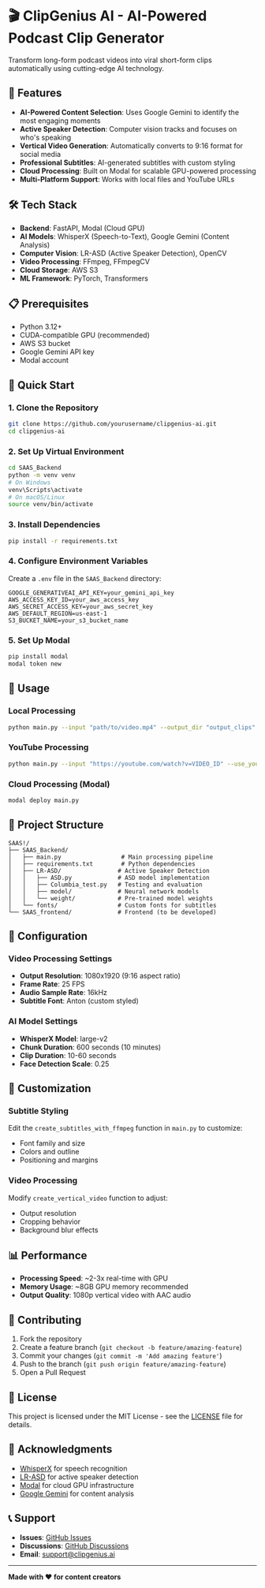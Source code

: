 # 🎬 ClipGenius AI - AI-Powered Podcast Clip Generator

Transform long-form podcast videos into viral short-form clips automatically using cutting-edge AI technology.

## 🚀 Features

- **AI-Powered Content Selection**: Uses Google Gemini to identify the most engaging moments
- **Active Speaker Detection**: Computer vision tracks and focuses on who's speaking
- **Vertical Video Generation**: Automatically converts to 9:16 format for social media
- **Professional Subtitles**: AI-generated subtitles with custom styling
- **Cloud Processing**: Built on Modal for scalable GPU-powered processing
- **Multi-Platform Support**: Works with local files and YouTube URLs

## 🛠️ Tech Stack

- **Backend**: FastAPI, Modal (Cloud GPU)
- **AI Models**: WhisperX (Speech-to-Text), Google Gemini (Content Analysis)
- **Computer Vision**: LR-ASD (Active Speaker Detection), OpenCV
- **Video Processing**: FFmpeg, FFmpegCV
- **Cloud Storage**: AWS S3
- **ML Framework**: PyTorch, Transformers

## 📋 Prerequisites

- Python 3.12+
- CUDA-compatible GPU (recommended)
- AWS S3 bucket
- Google Gemini API key
- Modal account

## 🚀 Quick Start

### 1. Clone the Repository
```bash
git clone https://github.com/yourusername/clipgenius-ai.git
cd clipgenius-ai
```

### 2. Set Up Virtual Environment
```bash
cd SAAS_Backend
python -m venv venv
# On Windows
venv\Scripts\activate
# On macOS/Linux
source venv/bin/activate
```

### 3. Install Dependencies
```bash
pip install -r requirements.txt
```

### 4. Configure Environment Variables
Create a `.env` file in the `SAAS_Backend` directory:
```env
GOOGLE_GENERATIVEAI_API_KEY=your_gemini_api_key
AWS_ACCESS_KEY_ID=your_aws_access_key
AWS_SECRET_ACCESS_KEY=your_aws_secret_key
AWS_DEFAULT_REGION=us-east-1
S3_BUCKET_NAME=your_s3_bucket_name
```

### 5. Set Up Modal
```bash
pip install modal
modal token new
```

## 🎯 Usage

### Local Processing
```bash
python main.py --input "path/to/video.mp4" --output_dir "output_clips"
```

### YouTube Processing
```bash
python main.py --input "https://youtube.com/watch?v=VIDEO_ID" --use_youtube --output_dir "output_clips"
```

### Cloud Processing (Modal)
```bash
modal deploy main.py
```

## 📁 Project Structure

```
SAAS!/
├── SAAS_Backend/
│   ├── main.py                 # Main processing pipeline
│   ├── requirements.txt        # Python dependencies
│   ├── LR-ASD/                # Active Speaker Detection
│   │   ├── ASD.py             # ASD model implementation
│   │   ├── Columbia_test.py   # Testing and evaluation
│   │   ├── model/             # Neural network models
│   │   └── weight/            # Pre-trained model weights
│   └── fonts/                 # Custom fonts for subtitles
└── SAAS_frontend/             # Frontend (to be developed)
```

## 🔧 Configuration

### Video Processing Settings
- **Output Resolution**: 1080x1920 (9:16 aspect ratio)
- **Frame Rate**: 25 FPS
- **Audio Sample Rate**: 16kHz
- **Subtitle Font**: Anton (custom styled)

### AI Model Settings
- **WhisperX Model**: large-v2
- **Chunk Duration**: 600 seconds (10 minutes)
- **Clip Duration**: 10-60 seconds
- **Face Detection Scale**: 0.25

## 🎨 Customization

### Subtitle Styling
Edit the `create_subtitles_with_ffmpeg` function in `main.py` to customize:
- Font family and size
- Colors and outline
- Positioning and margins

### Video Processing
Modify `create_vertical_video` function to adjust:
- Output resolution
- Cropping behavior
- Background blur effects

## 📊 Performance

- **Processing Speed**: ~2-3x real-time with GPU
- **Memory Usage**: ~8GB GPU memory recommended
- **Output Quality**: 1080p vertical video with AAC audio

## 🤝 Contributing

1. Fork the repository
2. Create a feature branch (`git checkout -b feature/amazing-feature`)
3. Commit your changes (`git commit -m 'Add amazing feature'`)
4. Push to the branch (`git push origin feature/amazing-feature`)
5. Open a Pull Request

## 📝 License

This project is licensed under the MIT License - see the [LICENSE](LICENSE) file for details.

## 🙏 Acknowledgments

- [WhisperX](https://github.com/m-bain/whisperX) for speech recognition
- [LR-ASD](https://github.com/okankop/LR-ASD) for active speaker detection
- [Modal](https://modal.com) for cloud GPU infrastructure
- [Google Gemini](https://ai.google.dev/) for content analysis

## 📞 Support

- **Issues**: [GitHub Issues](https://github.com/yourusername/clipgenius-ai/issues)
- **Discussions**: [GitHub Discussions](https://github.com/yourusername/clipgenius-ai/discussions)
- **Email**: support@clipgenius.ai

---

**Made with ❤️ for content creators** 